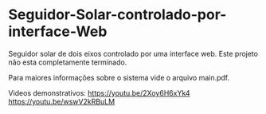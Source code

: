 # Seguidor-Solar-controlado-por-interface-Web
Seguidor solar de dois eixos controlado por uma interface web. Este projeto não esta completamente terminado.

Para maiores informações sobre o sistema vide o arquivo main.pdf.

Videos demonstrativos: https://youtu.be/2Xoy6H6xYk4      https://youtu.be/wswV2kRBuLM
